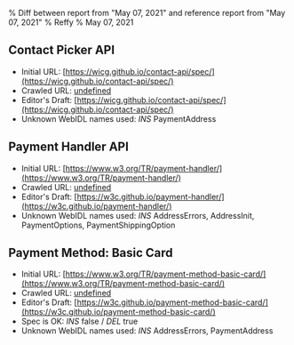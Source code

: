 % Diff between report from "May 07, 2021" and reference report from "May 07, 2021"
% Reffy
% May 07, 2021

## Contact Picker API

- Initial URL: [https://wicg.github.io/contact-api/spec/](https://wicg.github.io/contact-api/spec/)
- Crawled URL: [undefined](undefined)
- Editor's Draft: [https://wicg.github.io/contact-api/spec/](https://wicg.github.io/contact-api/spec/)
- Unknown WebIDL names used: *INS* PaymentAddress


## Payment Handler API

- Initial URL: [https://www.w3.org/TR/payment-handler/](https://www.w3.org/TR/payment-handler/)
- Crawled URL: [undefined](undefined)
- Editor's Draft: [https://w3c.github.io/payment-handler/](https://w3c.github.io/payment-handler/)
- Unknown WebIDL names used: *INS* AddressErrors, AddressInit, PaymentOptions, PaymentShippingOption


## Payment Method: Basic Card

- Initial URL: [https://www.w3.org/TR/payment-method-basic-card/](https://www.w3.org/TR/payment-method-basic-card/)
- Crawled URL: [undefined](undefined)
- Editor's Draft: [https://w3c.github.io/payment-method-basic-card/](https://w3c.github.io/payment-method-basic-card/)
- Spec is OK: *INS* false / *DEL* true
- Unknown WebIDL names used: *INS* AddressErrors, PaymentAddress


